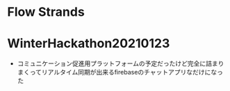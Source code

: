 # Flow Strands

# WinterHackathon20210123

- コミュニケーション促進用プラットフォームの予定だったけど完全に詰まりまくってリアルタイム同期が出来るfirebaseのチャットアプリなだけになった
